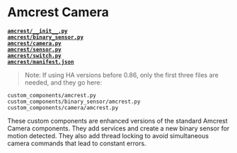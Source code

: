 # Amcrest Camera
[__`amcrest/__init__.py`__](../custom_components/amcrest/__init__.py)  
[__`amcrest/binary_sensor.py`__](../custom_components/amcrest/binary_sensor.py)  
[__`amcrest/camera.py`__](../custom_components/amcrest/camera.py)  
[__`amcrest/sensor.py`__](../custom_components/amcrest/sensor.py)  
[__`amcrest/switch.py`__](../custom_components/amcrest/switch.py)  
[__`amcrest/manifest.json`__](../custom_components/amcrest/manifest.json)

>Note: If using HA versions before 0.86, only the first three files are needed, and they go here:
```
custom_components/amcrest.py
custom_components/binary_sensor/amcrest.py
custom_components/camera/amcrest.py
```

These custom components are enhanced versions of the standard Amcrest Camera components. They add services and create a new binary sensor for motion detected. They also add thread locking to avoid simultaneous camera commands that lead to constant errors.
